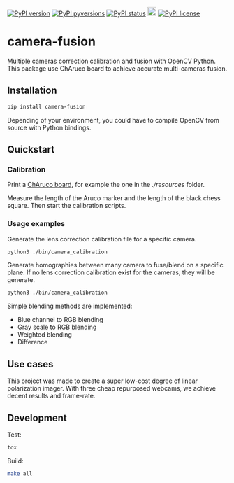 [![PyPI version](https://img.shields.io/pypi/v/camera-fusion.svg)](https://pypi.python.org/pypi/camera-fusion/)
[![PyPI pyversions](https://img.shields.io/pypi/pyversions/camera-fusion.svg)](https://pypi.python.org/pypi/camera-fusion/)
[![PyPI status](https://img.shields.io/pypi/status/camera-fusion.svg)](https://pypi.python.org/pypi/camera-fusion/)
[<img src="https://cdn.rawgit.com/a1rb4Ck/camera-fusion/master/tests/reports/coverage.svg" with="100%" height="20">](https://htmlpreview.github.io/?https://raw.githubusercontent.com/a1rb4Ck/camera-fusion/master/tests/reports/coverage-html/index.html)
[![PyPI license](https://img.shields.io/pypi/l/camera-fusion.svg)](https://pypi.python.org/pypi/camera-fusion/)  

camera-fusion
==========

Multiple cameras correction calibration and fusion with OpenCV Python.
This package use ChAruco board to achieve accurate multi-cameras fusion.

Installation
----------

```bash
pip install camera-fusion
```
Depending of your environment, you could have to compile OpenCV from source with Python bindings.


Quickstart
----------

### Calibration
Print a [ChAruco board](https://www.uco.es/investiga/grupos/ava/node/26), for example the one in the *./resources* folder.

Measure the length of the Aruco marker and the length of the black chess square. Then start the calibration scripts.

### Usage examples

Generate the lens correction calibration file for a specific camera.

```bash
python3 ./bin/camera_calibration
```

Generate homographies between many camera to fuse/blend on a specific plane. If no lens correction calibration exist for the cameras, they will be generate.

```bash
python3 ./bin/camera_calibration
```

Simple blending methods are implemented:
- Blue channel to RGB blending
- Gray scale to RGB blending
- Weighted blending
- Difference

Use cases
----------

This project was made to create a super low-cost degree of linear polarization imager. With three cheap repurposed webcams, we achieve decent results and frame-rate.

Development
----------

Test:

```bash
tox
```

Build:

```bash
make all
```
